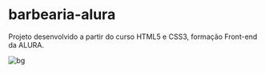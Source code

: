 # barbearia-alura


Projeto desenvolvido a partir do curso HTML5 e CSS3, formação Front-end da ALURA.

![bg](https://user-images.githubusercontent.com/57568847/127031472-0b2ba0b1-dc6f-4455-a1a1-c23db16c8c77.jpg)
